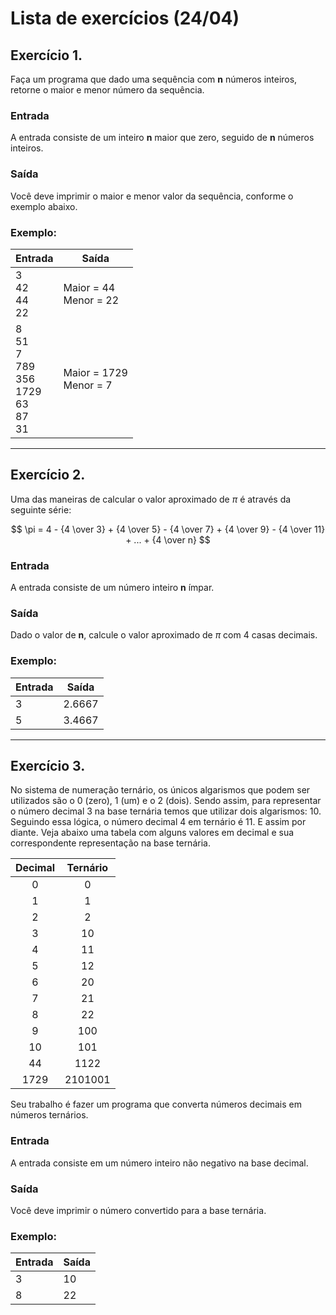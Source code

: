 # Lista de exercícios (24/04)

## Exercício 1.
Faça um programa que dado uma sequência com **n** números inteiros, retorne o maior e menor número da sequência.

### Entrada
A entrada consiste de um inteiro **n** maior que zero, seguido de **n** números inteiros.

### Saída
Você deve imprimir o maior e menor valor da sequência, conforme o exemplo abaixo.

### Exemplo:
|Entrada|Saída|
|-------|-----|
|3<br/>42<br/>44<br/>22|Maior = 44<br/>Menor = 22|
|8<br/>51<br/>7<br/>789<br/>356<br/>1729<br/>63<br/>87<br/>31|Maior = 1729<br/>Menor = 7|

---

## Exercício 2.
Uma das maneiras de calcular o valor aproximado de $\pi$ é através da seguinte série:

$$ \pi = 4 - {4 \over 3} + {4 \over 5} - {4 \over 7} + {4 \over 9} - {4 \over 11} + ... + {4 \over n} $$

### Entrada
A entrada consiste de um número inteiro **n** ímpar.

### Saída
Dado o valor de **n**, calcule o valor aproximado de $\pi$ com 4 casas decimais.

### Exemplo:
|Entrada|Saída|
|-------|-----|
|3     |2.6667|
|5     |3.4667|

---

## Exercício 3.
No sistema de numeração ternário, os únicos algarismos que podem ser utilizados são o 0 (zero), 1 (um) e o 2 (dois). Sendo assim, para representar o número decimal 3 na base ternária temos que utilizar dois algarismos: 10. Seguindo essa lógica, o número decimal 4 em ternário é 11. E assim por diante. Veja abaixo uma tabela com alguns valores em decimal e sua correspondente representação na base ternária.

|Decimal|Ternário|
|:-----:|:------:|
|0      |0       |
|1      |1       |
|2      |2       |
|3      |10      |
|4      |11      |
|5      |12      |
|6      |20      |
|7      |21      |
|8      |22      |
|9      |100     |
|10     |101     |
|44     |1122    |
|1729   |2101001 |

Seu trabalho é fazer um programa que converta números decimais em números ternários.

### Entrada
A entrada consiste em um número inteiro não negativo na base decimal.

### Saída
Você deve imprimir o número convertido para a base ternária.

### Exemplo:
|Entrada|Saída|
|-------|-----|
|3      |10   |
|8      |22   |